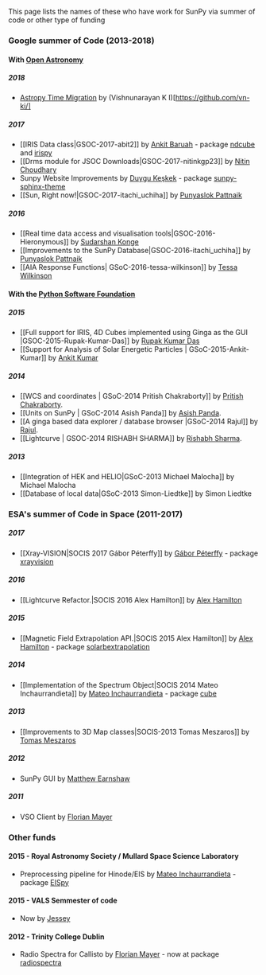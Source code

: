 This page lists the names of these who have work for SunPy via summer of code or other type of funding

### Google summer of Code (2013-2018)

#### With [Open Astronomy](http://openastronomy.org/)

##### 2018

* [Astropy Time Migration](https://github.com/sunpy/sunpy/pull/2691) by (Vishnunarayan K I)[https://github.com/vn-ki/]

##### 2017

* [[IRIS Data class|GSOC-2017-abit2]] by [Ankit Baruah](https://github.com/abit2) - package [ndcube](https://github.com/sunpy/ndcube) and [irispy](https://github.com/sunpy/irispy)
* [[Drms module for JSOC Downloads|GSOC-2017-nitinkgp23]] by [Nitin Choudhary](https://github.com/nitinkgp23)
* Sunpy Website Improvements by [Duygu Keşkek](DuyguKeskek) - package [sunpy-sphinx-theme](https://github.com/sunpy/sunpy-sphinx-theme)
* [[Sun, Right now!|GSOC-2017-itachi_uchiha]] by [Punyaslok Pattnaik](https://github.com/Punyaslok)

##### 2016

* [[Real time data access and visualisation tools|GSOC-2016-Hieronymous]] by [Sudarshan Konge](https://github.com/sudk1896)
* [[Improvements to the SunPy Database|GSOC-2016-itachi_uchiha]] by [Punyaslok Pattnaik](https://github.com/Punyaslok)
* [[AIA Response Functions| GSoC-2016-tessa-wilkinson]] by [Tessa Wilkinson ](https://github.com/tdwilkinson)

#### With the [Python Software Foundation](https://www.python.org/psf/)

##### 2015

* [[Full support for IRIS, 4D Cubes implemented using Ginga as the GUI |GSOC-2015-Rupak-Kumar-Das]] by [Rupak Kumar Das](https://github.com/rupak0577)
* [[Support for Analysis of Solar Energetic Particles | GSoC-2015-Ankit-Kumar]] by [Ankit Kumar](https://github.com/ankitkmr)

##### 2014

* [[WCS and coordinates | GSoC-2014 Pritish Chakraborty]] by [Pritish Chakraborty](https://github.com/VaticanCameos).
* [[Units on SunPy | GSoC-2014 Asish Panda]] by [Asish Panda](https://github.com/kaichogami).
* [[A ginga based data explorer / database browser |GSoC-2014 Rajul]] by [Rajul](https://github.com/rajul).
* [[Lightcurve | GSOC-2014 RISHABH SHARMA]] by [Rishabh Sharma](https://github.com/gunner272).


##### 2013

* [[Integration of HEK and HELIO|GSoC-2013 Michael Malocha]] by Michael Malocha
* [[Database of local data|GSoC-2013 Simon-Liedtke]] by Simon Liedtke

### ESA's summer of Code in Space (2011-2017)

##### 2017

* [[Xray-VISION|SOCIS 2017 Gábor Péterffy]] by [Gábor Péterffy](https://github.com/pgabor) - package [xrayvision](https://github.com/sunpy/xrayvision)

##### 2016

* [[Lightcurve Refactor.|SOCIS 2016 Alex Hamilton]] by [Alex Hamilton](https://github.com/Alex-Ian-Hamilton)

##### 2015

* [[Magnetic Field Extrapolation API.|SOCIS 2015 Alex Hamilton]] by [Alex Hamilton](https://github.com/Alex-Ian-Hamilton) - package [solarbextrapolation](https://github.com/sunpy/solarbextrapolation)

##### 2014

* [[Implementation of the Spectrum Object|SOCIS 2014 Mateo Inchaurrandieta]] by [Mateo Inchaurrandieta](https://github.com/mateoi) - package [cube](https://github.com/sunpy/cube)

##### 2013

* [[Improvements to 3D Map classes|SOCIS-2013 Tomas Meszaros]] by [Tomas Meszaros](https://github.com/examon)

##### 2012

* SunPy GUI by [Matthew Earnshaw](https://github.com/mattearnshaw)

##### 2011

* VSO Client by [Florian Mayer](https://github.com/segfaulthunter)


### Other funds

#### 2015 - Royal Astronomy Society / Mullard Space Science Laboratory

* Preprocessing pipeline for Hinode/EIS by [Mateo Inchaurrandieta](https://github.com/mateoi) - package [EISpy](https://github.com/MSSLSolar/EISpy)

#### 2015 - VALS Semmester of code

* Now by [Jessey](https://github.com/tortoiseJess)

#### 2012 - Trinity College Dublin
* Radio Spectra for Callisto by [Florian Mayer](https://github.com/segfaulthunter) - now at package [radiospectra](https://github.com/sunpy/radiospectra)

